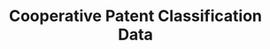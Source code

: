 ---
bigquery: https://console.cloud.google.com/bigquery?p=patents-public-data&d=cpc&page=dataset
citation: '“Cooperative Patent Classification” by the EPO and USPTO, for public use. '
contributors: EPO, USPTO
cost: None
description: Cooperative Patent Classification Data contains the scheme and definitions
  of the Cooperative Patent Classification system for classifying patent documents.
  The CPC is the result of a partnership between the EPO and the USPTO in their joint
  effort to develop a common, internationally compatible classification system for
  technical documents, in particular patent publications, which will be used by both
  offices in the patent granting process
documentation: https://www.cooperativepatentclassification.org/cpcSchemeAndDefinitions
last_edit: 04/08/2022, 04:34:28
location: https://www.cooperativepatentclassification.org/index
maintained_by: USPTO, EPO
schema_fields:
- not_allocatable
- informative_references
- parents
- title_part
- ipc_concordant
- breakdown_code
- title_full
- titleFull
- date_revised
- application_references
- childGroups
- children
- additional_only
- sizeCache
- status
- breakdownCode
- level
- limiting_references
- child_groups
- titlePart
- symbol
- glossary
- residualReferences
- ipcConcordant
- synonyms
- residual_references
- limitingReferences
- dateRevised
- informativeReferences
- applicationReferences
- definition
- notAllocatable
shortname: cooperative_patent_classification
tags:
- patents
- science
title: Cooperative Patent Classification Data
uuid: 984374a7-16e9-4b35-9445-458daceb01bf
---